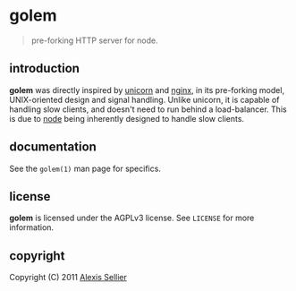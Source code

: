 
golem
=====

> pre-forking HTTP server for node.

introduction
------------

**golem** was directly inspired by [unicorn](http://raa.ruby-lang.org/project/unicorn/) and [nginx](http://nginx.org),
in its pre-forking model, UNIX-oriented design and signal handling. Unlike unicorn, it is capable of handling slow clients,
and doesn't need to run behind a load-balancer. This is due to [node](http://nodejs.org) being inherently designed to handle
slow clients.

documentation
-------------

See the `golem(1)` man page for specifics.

license
-------

**golem** is licensed under the AGPLv3 license. See `LICENSE` for more information.

copyright
---------

Copyright (C) 2011 [Alexis Sellier](http://cloudhead.io)
